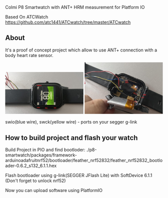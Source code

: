 Colmi P8 Smartwatch with ANT+ HRM measurement for Platform IO

Based On ATCWatch https://github.com/atc1441/ATCwatch/tree/master/ATCwatch

## About

It's a proof of concept project which allow to use ANT+ connection with a body heart rate sensor.

[<img src="docs/photo_frontside.jpg" alt="isolated" width="250"/>](docs/photo_frontside.jpg)
[<img src="docs/photo_backside.jpg" alt="isolated" width="250"/>](docs/photo_backside.jpg)

swio(blue wire), swck(yellow wire) - ports on your segger g-link

## How to build project and flash your watch

Build Project in PIO and find bootloder:
./p8-smartwatch/packages/framework-arduinoadafruitnrf52/bootloader/feather_nrf52832/feather_nrf52832_bootloader-0.6.2_s132_6.1.1.hex

Flash bootloader using g-link(SEGGER JFlash Lite) with SoftDevice 6.1.1 (Don't forget to unlock nrf52)

Now you can upload software using PlatformIO

